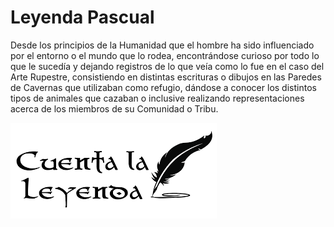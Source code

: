 # Leyenda Pascual

Desde los principios de la Humanidad que el hombre ha sido influenciado por el entorno o el 
mundo que lo rodea, encontrándose curioso por todo lo que le sucedía y dejando registros de 
lo que veía como lo fue en el caso del Arte Rupestre, consistiendo en distintas escrituras o 
dibujos en las Paredes de Cavernas que utilizaban como refugio, dándose a conocer los distintos 
tipos de animales que cazaban o inclusive realizando 
representaciones acerca de los miembros de su Comunidad o Tribu.


<img src="descarga.png">
